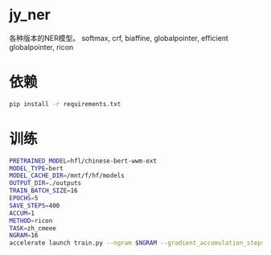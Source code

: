 # jy_ner
各种版本的NER模型。
softmax, crf, biaffine, globalpointer, efficient globalpointer, ricon

# 依赖
```bash
pip install -r requirements.txt
```

# 训练
```bash
PRETRAINED_MODEL=hfl/chinese-bert-wwm-ext
MODEL_TYPE=bert
MODEL_CACHE_DIR=/mnt/f/hf/models
OUTPUT_DIR=./outputs
TRAIN_BATCH_SIZE=16
EPOCHS=5
SAVE_STEPS=400
ACCUM=1
METHOD=ricon
TASK=zh_cmeee
NGRAM=16
accelerate launch train.py --ngram $NGRAM --gradient_accumulation_steps $ACCUM --method $METHOD --output_dir $OUTPUT_DIR --per_device_train_batch_size $TRAIN_BATCH_SIZE --pretrained_model_name_or_path $PRETRAINED_MODEL --model_type $MODEL_TYPE --num_train_epochs $EPOCHS --save_steps $SAVE_STEPS --dataset_config_name $TASK --model_cache_dir $MODEL_CACHE_DIR
```
